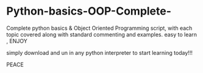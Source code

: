 # Python-basics-OOP-Complete-
Complete python basics &amp; Object Oriented Programming script, with each topic covered along with standard commenting and examples. easy to learn , ENJOY 

simply download and un in any python interpreter to start learning today!!!

PEACE
